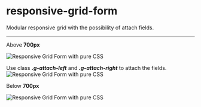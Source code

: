 # responsive-grid-form
Modular responsive grid with the possibility of attach fields.

___
Above **700px**

![Responsive Grid Form with pure CSS](http://i.imgur.com/sgM07O2.png "")

Use class ***.g-attach-left*** and ***.g-attach-right*** to attach the fields.
![Responsive Grid Form with pure CSS](http://i.imgur.com/PHscW2U.png "")

Below **700px**

![Responsive Grid Form with pure CSS](http://i.imgur.com/3WTYjL8.png "")
